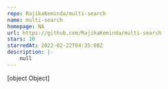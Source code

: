 ```yaml
---
repo: RajikaKeminda/multi-search
name: multi-search
homepage: NA
url: https://github.com/RajikaKeminda/multi-search
stars: 10
starredAt: 2022-02-22T04:35:08Z
description: |-
    null
---
```


[object Object]
